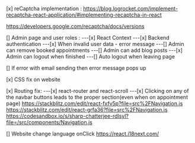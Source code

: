 [x] reCaptcha implementation :
https://blog.logrocket.com/implement-recaptcha-react-application/#implementing-recaptcha-in-react

https://developers.google.com/recaptcha/docs/versions

[] Admin page and user roles :
---[x] React Context
---[x] Backend authentication
---[x] When invalid user data - error message
---[] Admin can remove booked appointments
---[] Admin can add blog posts
---[x] Admin can logout when finished
---[] Auto logout when leaving page

[] If error with email sending then error message pops up

[x] CSS fix on website

[x] Routing fix:
---[x] react-router and react-scroll
---[x] Clicking on any of the navbar buttons leads to the proper section(even when on appointment page)
https://stackblitz.com/edit/react-fxfv5p?file=src%2FNavigation.js
https://stackblitz.com/edit/react-grfa36?file=src%2FNavigation.js
https://codesandbox.io/s/sharp-chatterjee-rdlsyl?file=/src/components/Navigation.js

[] Website change language onClick
https://react.i18next.com/
